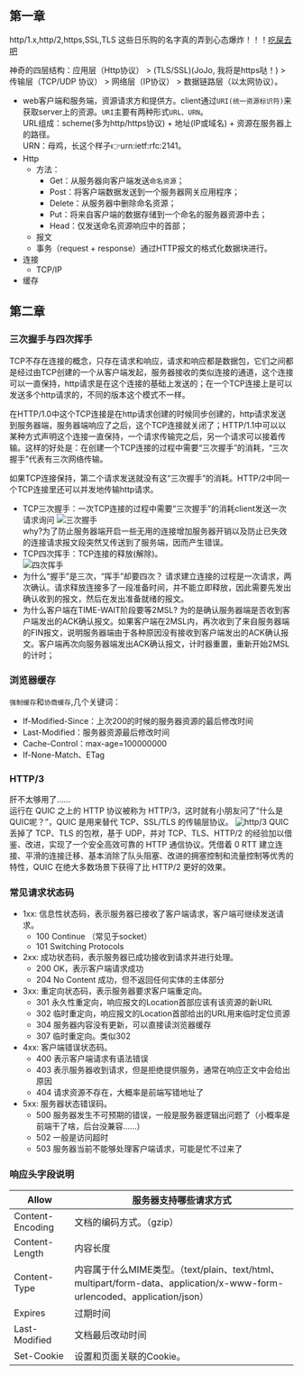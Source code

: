## 第一章
http/1.x,http/2,https,SSL,TLS 这些日乐购的名字真的弄到心态爆炸！！！[吃屎去吧](https://blog.csdn.net/enweitech/article/details/81781405)  

神奇的四层结构：应用层（Http协议） > (TLS/SSL)(JoJo, 我将是https哒！) > 传输层（TCP/UDP 协议） > 网络层（IP协议） > 数据链路层（以太网协议）。
- web客户端和服务端，资源请求方和提供方。client通过`URI(统一资源标识符)`来获取server上的资源。`URI`主要有两种形式`URL、URN`。    
  URL组成：scheme(多为http/https协议) + 地址(IP或域名) + 资源在服务器上的路径。  
  URN：母鸡，长这个样子👉urn:ietf:rfc:2141。
- Http
  - 方法：
    - Get：从服务器向客户端发送`命名资源`；
    - Post：将客户端数据发送到一个服务器网关应用程序；
    - Delete：从服务器中删除命名资源；
    - Put：将来自客户端的数据存储到一个命名的服务器资源中去；
    - Head：仅发送命名资源响应中的首部；
  - 报文
  - 事务（request + response）通过HTTP报文的格式化数据块进行。
- 连接
  - TCP/IP
- 缓存


## 第二章

### 三次握手与四次挥手
TCP不存在连接的概念，只存在请求和响应，请求和响应都是数据包，它们之间都是经过由TCP创建的一个从客户端发起，服务器接收的类似连接的通道，这个连接可以一直保持，http请求是在这个连接的基础上发送的；在一个TCP连接上是可以发送多个http请求的，不同的版本这个模式不一样。  

在HTTP/1.0中这个TCP连接是在http请求创建的时候同步创建的，http请求发送到服务器端，服务器端响应了之后，这个TCP连接就关闭了；HTTP/1.1中可以以某种方式声明这个连接一直保持，一个请求传输完之后，另一个请求可以接着传输。这样的好处是：在创建一个TCP连接的过程中需要“三次握手”的消耗，“三次握手”代表有三次网络传输。  

如果TCP连接保持，第二个请求发送就没有这“三次握手”的消耗。HTTP/2中同一个TCP连接里还可以并发地传输http请求。  
- TCP三次握手：一次TCP连接的过程中需要“三次握手”的消耗client发送一次请求询问
  ![三次握手](/assets/tcp3-way.gif)  
  why?为了防止服务器端开启一些无用的连接增加服务器开销以及防止已失效的连接请求报文段突然又传送到了服务端，因而产生错误。
- TCP四次挥手：TCP连接的释放(解除)。  
  ![四次挥手](/assets/tcp4-way.jpeg)
- 为什么“握手”是三次，“挥手”却要四次？
  请求建立连接的过程是一次请求，两次确认。请求释放连接多了一段准备时间，并不能立即释放，因此需要先发出确认收到的报文，然后在发出准备就绪的报文。
- 为什么客户端在TIME-WAIT阶段要等2MSL?
  为的是确认服务器端是否收到客户端发出的ACK确认报文。如果客户端在2MSL内，再次收到了来自服务器端的FIN报文，说明服务器端由于各种原因没有接收到客户端发出的ACK确认报文。客户端再次向服务器端发出ACK确认报文，计时器重置，重新开始2MSL的计时；

### 浏览器缓存
`强制缓存`和`协商缓存`,几个关键词：
- If-Modified-Since：上次200的时候的服务器资源的最后修改时间
- Last-Modified：服务器资源最后修改时间
- Cache-Control：max-age=100000000
- If-None-Match、ETag

### HTTP/3
肝不太够用了……  
运行在 QUIC 之上的 HTTP 协议被称为 HTTP/3，这时就有小朋友问了“什么是QUIC呢？”，QUIC 是用来替代 TCP、SSL/TLS 的传输层协议。
![http/3](/assets/http:3.webp)
QUIC 丢掉了 TCP、TLS 的包袱，基于 UDP，并对 TCP、TLS、HTTP/2 的经验加以借鉴、改进，实现了一个安全高效可靠的 HTTP 通信协议。凭借着 0 RTT 建立连接、平滑的连接迁移、基本消除了队头阻塞、改进的拥塞控制和流量控制等优秀的特性，QUIC 在绝大多数场景下获得了比 HTTP/2 更好的效果。


### 常见请求状态码
- 1xx: 信息性状态码，表示服务器已接收了客户端请求，客户端可继续发送请求。
  - 100 Continue （常见于socket）
  - 101 Switching Protocols
- 2xx: 成功状态码，表示服务器已成功接收到请求并进行处理。
  - 200 OK，表示客户端请求成功
  - 204 No Content 成功，但不返回任何实体的主体部分
- 3xx: 重定向状态码，表示服务器要求客户端重定向。
  - 301 永久性重定向，响应报文的Location首部应该有该资源的新URL
  - 302 临时重定向，响应报文的Location首部给出的URL用来临时定位资源
  - 304 服务器内容没有更新，可以直接读浏览器缓存
  - 307 临时重定向。类似302
- 4xx: 客户端错误状态码。
  - 400 表示客户端请求有语法错误
  - 403 表示服务器收到请求，但是拒绝提供服务，通常在响应正文中会给出原因
  - 404 请求资源不存在，大概率是前端写错地址了
- 5xx: 服务器状态错误码。
  - 500 服务器发生不可预期的错误，一般是服务器逻辑出问题了（小概率是前端干了啥，后台没兼容……）
  - 502 一般是访问超时
  - 503 服务器当前不能够处理客户端请求，可能是忙不过来了

### 响应头字段说明

Allow     | 服务器支持哪些请求方式  
----------|------------------------
Content-Encoding  | 文档的编码方式。（gzip）
Content-Length | 内容长度
Content-Type | 内容属于什么MIME类型。（text/plain、text/html、multipart/form-data、application/x-www-form-urlencoded、application/json）
Expires | 过期时间
Last-Modified | 文档最后改动时间
Set-Cookie | 设置和页面关联的Cookie。

